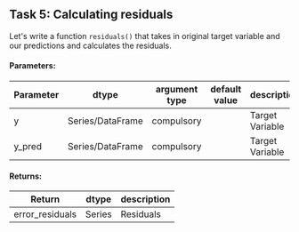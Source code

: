 ## Task 5: Calculating residuals

Let's write a function `residuals()` that takes in original target variable and our predictions and calculates the residuals.

#### Parameters:

| Parameter | dtype | argument type | default value | description |
| --- | --- | --- | --- | --- | 
| y | Series/DataFrame | compulsory | | Target Variable |
| y_pred | Series/DataFrame | compulsory | | Target Variable |

#### Returns:

| Return | dtype | description |
| --- | --- | --- | 
| error_residuals | Series | Residuals |
